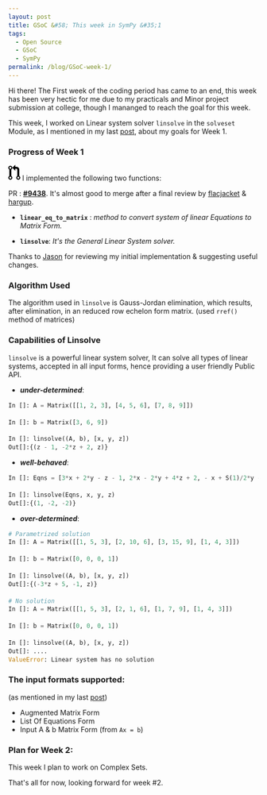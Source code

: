 ```yaml
---
layout: post
title: GSoC &#58; This week in SymPy &#35;1
tags:
  - Open Source
  - GSoC
  - SymPy
permalink: /blog/GSoC-week-1/
---
```


Hi there! The First week of the coding period has came to an end, this week has been very hectic for me due to my practicals and Minor project submission at college, though I mananged to reach the goal for this week.

This week, I worked on Linear system solver `linsolve` in the `solveset` Module, as I mentioned in my last [post](http://iamit.in/blog/GSoC-Getting-Up-For-the-Coding-Period/), about my goals for Week 1. 

### **Progress of Week 1** 
<img src="/assets/gsoc/pr.png"> I implemented the following two functions:

PR : **[#9438](https://github.com/sympy/sympy/pull/9438)**.
It's almost good to merge after a final review by [flacjacket](http://www.github.com/flacjacket) & [hargup](http://www.github.com/hargup).

* **`linear_eq_to_matrix`** : *method to convert system of linear Equations to Matrix Form.*

* **`linsolve`**: *It's the General Linear System solver.*

Thanks to [Jason](http://www.github.com/moorepants) for reviewing my initial implementation & suggesting useful changes.

### Algorithm Used
The algorithm used in `linsolve` is Gauss-Jordan elimination, which results, after elimination, in an reduced row echelon form matrix. (used `rref()` method of matrices)

### Capabilities of Linsolve
`linsolve` is a powerful linear system solver, It can solve all types of linear systems, accepted in all input forms, hence providing a user friendly Public API. 

* ***under-determined***:

```python
In []: A = Matrix([[1, 2, 3], [4, 5, 6], [7, 8, 9]])

In []: b = Matrix([3, 6, 9])

In []: linsolve((A, b), [x, y, z])
Out[]:{(z - 1, -2*z + 2, z)}
```

* ***well-behaved***: 

```python
In []: Eqns = [3*x + 2*y - z - 1, 2*x - 2*y + 4*z + 2, - x + S(1)/2*y - z]

In []: linsolve(Eqns, x, y, z)
Out[]:{(1, -2, -2)}
```

* ***over-determined***:

```python
# Parametrized solution
In []: A = Matrix([[1, 5, 3], [2, 10, 6], [3, 15, 9], [1, 4, 3]])

In []: b = Matrix([0, 0, 0, 1])

In []: linsolve((A, b), [x, y, z])
Out[]:{(-3*z + 5, -1, z)}

# No solution
In []: A = Matrix([[1, 5, 3], [2, 1, 6], [1, 7, 9], [1, 4, 3]])

In []: b = Matrix([0, 0, 0, 1])

In []: linsolve((A, b), [x, y, z])
Out[]: ....
ValueError: Linear system has no solution
```
### The input formats supported:

(as mentioned in my last [post](http://iamit.in/blog/GSoC-Getting-Up-For-the-Coding-Period/))

* Augmented Matrix Form
* List Of Equations Form
* Input A & b Matrix Form (from `Ax = b`)

### Plan for Week 2:
This week I plan to work on Complex Sets.

That's all for now, looking forward for week #2.